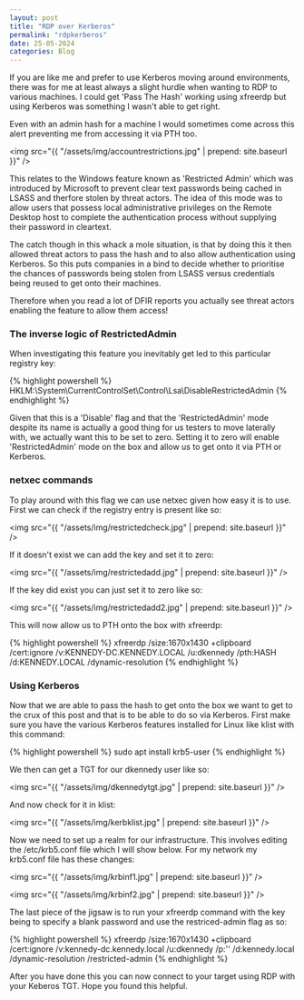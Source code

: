 ```yaml
---
layout: post
title: "RDP over Kerberos"
permalink: "rdpkerberos"
date: 25-05-2024
categories: Blog
---
```


If you are like me and prefer to use Kerberos moving around environments, there was for me at least always a slight hurdle when wanting to RDP to various machines. I could get 'Pass The Hash' working using xfreerdp but using Kerberos was something I wasn't able to get right.

Even with an admin hash for a machine I would sometimes come across this alert preventing me from accessing it via PTH too.

<img src="{{ "/assets/img/accountrestrictions.jpg" | prepend: site.baseurl }}" />

This relates to the Windows feature known as 'Restricted Admin' which was introduced by Microsoft to prevent clear text passwords being cached in LSASS and therfore stolen by threat actors. The idea of this mode was to allow users that possess local administrative privileges on the Remote Desktop host to complete the authentication process without supplying their password in cleartext.

The catch though in this whack a mole situation, is that by doing this it then allowed threat actors to pass the hash and to also allow authentication using Kerberos. So this puts companies in a bind to decide whether to prioritise the chances of passwords being stolen from LSASS versus credentials being reused to get onto their machines.

Therefore when you read a lot of DFIR reports you actually see threat actors enabling the feature to allow them access!

### The inverse logic of RestrictedAdmin

When investigating this feature you inevitably get led to this particular registry key:

{% highlight powershell %}
HKLM:\System\CurrentControlSet\Control\Lsa\DisableRestrictedAdmin
{% endhighlight %}

Given that this is a 'Disable' flag and that the 'RestrictedAdmin' mode despite its name is actually a good thing for us testers to move laterally with, we actually want this to be set to zero. Setting it to zero will enable 'RestrictedAdmin' mode on the box and allow us to get onto it via PTH or Kerberos.

### netxec commands

To play around with this flag we can use netxec given how easy it is to use. First we can check if the registry entry is present like so:

<img src="{{ "/assets/img/restrictedcheck.jpg" | prepend: site.baseurl }}" />

If it doesn't exist we can add the key and set it to zero:

<img src="{{ "/assets/img/restrictedadd.jpg" | prepend: site.baseurl }}" />

If the key did exist you can just set it to zero like so:

<img src="{{ "/assets/img/restrictedadd2.jpg" | prepend: site.baseurl }}" />

This will now allow us to PTH onto the box with xfreerdp:

{% highlight powershell %}
xfreerdp /size:1670x1430 +clipboard /cert:ignore /v:KENNEDY-DC.KENNEDY.LOCAL /u:dkennedy /pth:HASH /d:KENNEDY.LOCAL /dynamic-resolution
{% endhighlight %}

### Using Kerberos 

Now that we are able to pass the hash to get onto the box we want to get to the crux of this post and that is to be able to do so via Kerberos. First make sure you have the various Kerberos features installed for Linux like klist with this command:

{% highlight powershell %}
sudo apt install krb5-user
{% endhighlight %}

We then can get a TGT for our dkennedy user like so:

<img src="{{ "/assets/img/dkennedytgt.jpg" | prepend: site.baseurl }}" />

And now check for it in klist:

<img src="{{ "/assets/img/kerbklist.jpg" | prepend: site.baseurl }}" />

Now we need to set up a realm for our infrastructure. This involves editing the /etc/krb5.conf file which I will show below.
For my network my krb5.conf file has these changes:

<img src="{{ "/assets/img/krbinf1.jpg" | prepend: site.baseurl }}" />

<img src="{{ "/assets/img/krbinf2.jpg" | prepend: site.baseurl }}" />


The last piece of the jigsaw is to run your xfreerdp command with the key being to specify a blank password and use the restriced-admin flag as so:

{% highlight powershell %}
xfreerdp /size:1670x1430 +clipboard /cert:ignore /v:kennedy-dc.kennedy.local /u:dkennedy /p:'' /d:kennedy.local /dynamic-resolution /restricted-admin
{% endhighlight %}

After you have done this you can now connect to your target using RDP with your Keberos TGT. Hope you found this helpful. 













